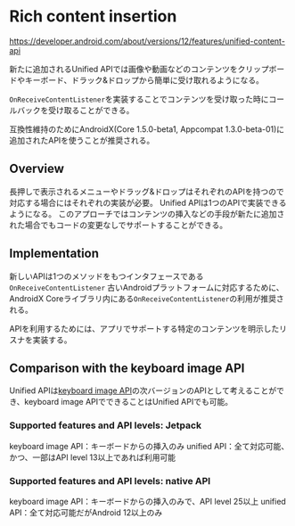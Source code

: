 # Rich content insertion

https://developer.android.com/about/versions/12/features/unified-content-api

新たに追加されるUnified APIでは画像や動画などのコンテンツをクリップボードやキーボード、ドラック&ドロップから簡単に受け取れるようになる。

`OnReceiveContentListener`を実装することでコンテンツを受け取った時にコールバックを受け取ることができる。

互換性維持のためにAndroidX(Core 1.5.0-beta1, Appcompat 1.3.0-beta-01)に追加されたAPIを使うことが推奨される。

## Overview

長押しで表示されるメニューやドラッグ&ドロップはそれぞれのAPIを持つので対応する場合にはそれぞれの実装が必要。
Unified APIは1つのAPIで実装できるようになる。
このアプローチではコンテンツの挿入などの手段が新たに追加された場合でもコードの変更なしでサポートすることができる。

## Implementation

新しいAPIは1つのメソッドをもつインタフェースである`OnReceiveContentListener`
古いAndroidプラットフォームに対応するために、AndroidX Coreライブラリ内にある`OnReceiveContentListener`の利用が推奨される。

APIを利用するためには、アプリでサポートする特定のコンテンツを明示したリスナを実装する。

## Comparison with the keyboard image API

Unified APIは[keyboard image API](https://developer.android.com/guide/topics/text/image-keyboard)の次バージョンのAPIとして考えることができ、keyboard image APIでできることはUnified APIでも可能。

### Supported features and API levels: Jetpack

keyboard image API：キーボードからの挿入のみ
unified API：全て対応可能、かつ、一部はAPI level 13以上であれば利用可能

### Supported features and API levels: native API

keyboard image API：キーボードからの挿入のみで、API level 25以上
unified API：全て対応可能だがAndroid 12以上のみ
